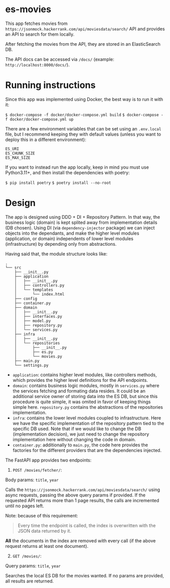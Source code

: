 # es-movies

This app fetches movies from `https://jsonmock.hackerrank.com/api/moviesdata/search/` API and provides an API to search for them locally.

After fetching the movies from the API, they are stored in an ElasticSearch DB.

The API docs can be accessed via `/docs/` (example: `http://localhost:8000/docs/`).

# Running instructions

Since this app was implemented using Docker, the best way is to run it with it:

`$ docker-compose -f docker/docker-compose.yml build`
`$ docker-compose -f docker/docker-compose.yml up`

There are a few environment variables that can be set using an `.env.local` file, but I recommend keeping they with default values (unless you want to deploy this in a different environment):

```
ES_URI
ES_CHUNK_SIZE
ES_MAX_SIZE
```

If you want to instead run the app locally, keep in mind you must use Python3.11+, and then install the dependencies with poetry:

`$ pip install poetry`
`$ poetry install --no-root`

# Design

The app is designed using DDD + DI + Repository Pattern. In that way, the business logic (domain) is kept splited away from implementation details (DB chosen).
Using DI (via `dependency-injector` package) we can inject objects into the dependants, and make the higher level modules (application, or domain) independents of lower level modules (infrastructure) by depending only from abstractions.

Having said that, the module structure looks like:

```
.
└── src
    ├── __init__.py
    ├── application
    │   ├── __init__.py
    │   ├── controllers.py
    │   └── templates
    │       └── index.html
    ├── config
    ├── container.py
    ├── domain
    │   ├── __init__.py
    │   ├── interfaces.py
    │   ├── model.py
    │   ├── repository.py
    │   └── services.py
    ├── infra
    │   ├── __init__.py
    │   └── repositories
    │       ├── __init__.py
    │       ├── es.py
    │       └── movies.py
    ├── main.py
    └── settings.py
```

- `application`: contains higher level modules, like controllers methods, which provides the higher level definitions for the API endpoints.
- `domain`: contains business logic modules, mostly in `services.py` where the services fetching and formating data resides. It could be an additional service owner of storing data into the ES DB, but since this procedure is quite simple, it was omited in favor of keeping things simple here. `repository.py` contains the abstractions of the repositories implementation.
- `infra`: contains the lower level modules coupled to infrastructure. Here we have the specific implementation of the repository pattern tied to the specific DB used. Note that if we would like to change the DB (implementation decision), we just need to change the repository implementation here without changing the code in domain.
- `container.py`: additionally to `main.py`, the code here provides the factories for the different providers that are the dependencies injected.

The FastAPI app provides two endpoints:

1. `POST /movies/fetcher/`:

Body params: `title`, `year`

Calls the `https://jsonmock.hackerrank.com/api/moviesdata/search/` using async requests, passing the above query params if provided. If the requested API returns more than 1 page results, the calls are incremented until no pages left.

Note: because of this requirement:

> Every time the endpoint is called, the index is overwritten with the JSON data returned by it.

**All** the documents in the index are removed with every call (if the above request returns at least one document).

2. `GET /movies/`:

Query params: `title`, `year`

Searches the local ES DB for the movies wanted. If no params are provided, all results are returned.

